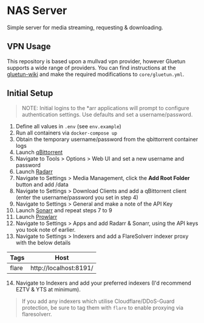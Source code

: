 # NAS Server

Simple server for media streaming, requesting & downloading.

## VPN Usage

This repository is based upon a mullvad vpn provider, however Gluetun supports a wide range of providers. You can find instructions at the [gluetun-wiki](https://github.com/qdm12/gluetun-wiki/tree/main/setup/providers) and make the required modifications to `core/gluetun.yml`.

## Initial Setup

> NOTE: Initial logins to the *arr applications will prompt to configure authentication settings. Use defaults and set a username/password.

1. Define all values in `.env` (see `env.example`)
2. Run all containers via `docker-compose up`
3. Obtain the temporary username/password from the qbittorrent container logs
4. Launch [qBittorrent](http://localhost:8080/)
5. Navigate to Tools > Options > Web UI and set a new username and password
6. Launch [Radarr](http://localhost:7878/)
7. Navigate to Settings > Media Management, click the **Add Root Folder** button and add /data
8. Navigate to Settings > Download Clients and add a qBittorrent client (enter the username/password you set in step 4)
9. Navigate to Settings > General and make a note of the API Key
10. Launch [Sonarr](http://localhost:8989/) and repeat steps 7 to 9
11. Launch [Prowlarr](http://localhost:9696/) 
12. Navigate to Settings > Apps and add Radarr & Sonarr, using the API keys you took note of earlier.
13. Navigate to Settings > Indexers and add a FlareSolverr indexer proxy with  the below details

| Tags  | Host                   |
| ----- | ---------------------- |
| flare | http://localhost:8191/ |
14. Navigate to Indexers and add your preferred indexers (I'd recommend EZTV & YTS at minimum). 

> If you add any indexers which utilise Cloudflare/DDoS-Guard protection, be sure to tag them with `flare` to enable proxying via flaresolverr.

